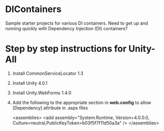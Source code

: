 # DIContainers
Sample starter projects for various DI containers.
Need to get up and running quickly with Dependency Injection (DI) containers?

# Step by step instructions for Unity-All
1. Install CommonServiceLocator 1.3
2. Install Unity 4.0.1
3. Install Unity.WebForms 1.4.0
4. Add the following to the appropriate section in **web.config** to allow [Dependency] attribute in .aspx files

   &lt;assemblies&gt;
      &lt;add assembly="System.Runtime, Version=4.0.0.0, Culture=neutral,PublicKeyToken=b03f5f7f11d50a3a" /&gt;
   &lt;/assemblies&gt;
